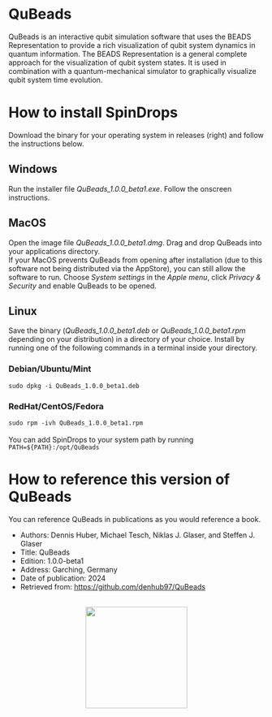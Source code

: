 # QuBeads
QuBeads is an interactive qubit simulation software that uses the BEADS Representation to provide a rich visualization of qubit system dynamics in quantum information. The BEADS Representation is a general complete approach for the visualization of qubit system states. It is used in combination with a quantum-mechanical simulator to graphically visualize qubit system time evolution.

# How to install SpinDrops
Download the binary for your operating system in releases (right) and follow the instructions below.
## Windows
Run the installer file *QuBeads_1.0.0_beta1.exe*. Follow the onscreen instructions.
## MacOS
Open the image file *QuBeads_1.0.0_beta1.dmg*. Drag and drop QuBeads into your applications directory.<br>
If your MacOS prevents QuBeads from opening after installation (due to this software not being distributed via the AppStore), you can still allow the software to run. Choose *System settings* in the *Apple menu*, click *Privacy & Security* and enable QuBeads to be opened.
## Linux
Save the binary (*QuBeads_1.0.0_beta1.deb* or *QuBeads_1.0.0_beta1.rpm* depending on your distribution) in a directory of your choice. Install by running one of the following commands in a terminal inside your directory.
### Debian/Ubuntu/Mint
`sudo dpkg -i QuBeads_1.0.0_beta1.deb`
### RedHat/CentOS/Fedora
`sudo rpm -ivh QuBeads_1.0.0_beta1.rpm`<br><br>
You can add SpinDrops to your system path by running<br>
`PATH=${PATH}:/opt/QuBeads`

# How to reference this version of QuBeads
You can reference QuBeads in publications as you would reference a book.
* Authors: Dennis Huber, Michael Tesch, Niklas J. Glaser, and Steffen J. Glaser
* Title: QuBeads
* Edition: 1.0.0-beta1
* Address: Garching, Germany
* Date of publication: 2024
* Retrieved from: https://github.com/denhub97/QuBeads

<br>

<img src="SpinDropsIcon.png" style="width: 200px; height: 200px; display: block; float: none; margin-left: auto; margin-right: auto;">
